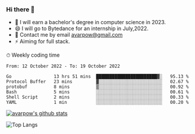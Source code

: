 ### Hi there 👋
<!--I have been a GitHub member for [![Years Badge](https://badges.pufler.dev/years/avarpow)](https://badges.pufler.dev)-->
- 🌱 I will earn a bachelor's degree in computer science in 2023.
- 😄 I will go to Bytedance for an internship in July,2022.
- 💬 Contact me by email avarpow@gmail.com
- ⚡ Aiming for full stack.

<!--💻 Coding Activity Logging

[![Commits Badge](https://badges.pufler.dev/commits/weekly/avarpow)](https://badges.pufler.dev)-->

⏱ Weekly coding time
<!--START_SECTION:waka-->

```text
From: 12 October 2022 - To: 19 October 2022

Go                13 hrs 51 mins  ███████████████████████▓░   95.13 %
Protocol Buffer   23 mins         ▓░░░░░░░░░░░░░░░░░░░░░░░░   02.67 %
protobuf          8 mins          ▒░░░░░░░░░░░░░░░░░░░░░░░░   00.92 %
Bash              5 mins          ░░░░░░░░░░░░░░░░░░░░░░░░░   00.61 %
Shell Script      2 mins          ░░░░░░░░░░░░░░░░░░░░░░░░░   00.33 %
YAML              1 min           ░░░░░░░░░░░░░░░░░░░░░░░░░   00.20 %
```

<!--END_SECTION:waka-->

[![avarpow's github stats](https://github-readme-stats.vercel.app/api?username=avarpow&count_private=true&show_icons=true&hide=issues&hide_border=true)](https://github.com/anuraghazra/github-readme-stats)

![Top Langs](https://github-readme-stats.vercel.app/api/top-langs/?username=avarpow&layout=compact&hide_border=true) 
<!--[![avarpow's wakatime stats](https://github-readme-stats.vercel.app/api/wakatime?username=avarpow)](https://github.com/anuraghazra/github-readme-stats)-->
